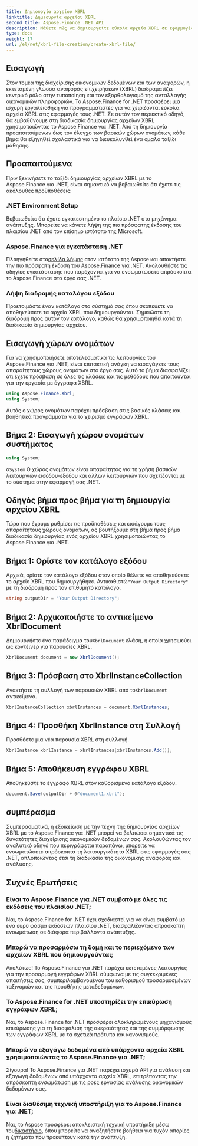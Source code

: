 ```yaml
---
title: Δημιουργία αρχείου XBRL
linktitle: Δημιουργία αρχείου XBRL
second_title: Aspose.Finance .NET API
description: Μάθετε πώς να δημιουργείτε εύκολα αρχεία XBRL σε εφαρμογές .NET χρησιμοποιώντας το Aspose.Finance, βελτιστοποιώντας τη διαχείριση οικονομικών δεδομένων και τις διαδικασίες αναφοράς.
type: docs
weight: 17
url: /el/net/xbrl-file-creation/create-xbrl-file/
---
```

## Εισαγωγή
Στον τομέα της διαχείρισης οικονομικών δεδομένων και των αναφορών, η εκτεταμένη γλώσσα αναφοράς επιχειρήσεων (XBRL) διαδραματίζει κεντρικό ρόλο στην τυποποίηση και τον εξορθολογισμό της ανταλλαγής οικονομικών πληροφοριών. Το Aspose.Finance for .NET προσφέρει μια ισχυρή εργαλειοθήκη για προγραμματιστές για να χειρίζονται εύκολα αρχεία XBRL στις εφαρμογές τους .NET. Σε αυτόν τον περιεκτικό οδηγό, θα εμβαθύνουμε στη διαδικασία δημιουργίας αρχείων XBRL χρησιμοποιώντας το Aspose.Finance για .NET. Από τη δημιουργία προαπαιτούμενων έως τον έλεγχο των βασικών χώρων ονομάτων, κάθε βήμα θα εξηγηθεί σχολαστικά για να διευκολυνθεί ένα ομαλό ταξίδι μάθησης.
## Προαπαιτούμενα
Πριν ξεκινήσετε το ταξίδι δημιουργίας αρχείων XBRL με το Aspose.Finance για .NET, είναι σημαντικό να βεβαιωθείτε ότι έχετε τις ακόλουθες προϋποθέσεις:
### .NET Environment Setup
Βεβαιωθείτε ότι έχετε εγκατεστημένο το πλαίσιο .NET στο μηχάνημα ανάπτυξης. Μπορείτε να κάνετε λήψη της πιο πρόσφατης έκδοσης του πλαισίου .NET από τον επίσημο ιστότοπο της Microsoft.
### Aspose.Finance για εγκατάσταση .NET
Πλοηγηθείτε στο[σελίδα λήψης](https://releases.aspose.com/finance/net/) στον ιστότοπο της Aspose και αποκτήστε την πιο πρόσφατη έκδοση του Aspose.Finance για .NET. Ακολουθήστε τις οδηγίες εγκατάστασης που παρέχονται για να ενσωματώσετε απρόσκοπτα το Aspose.Finance στο έργο σας .NET.
### Λήψη διαδρομής καταλόγου εξόδου
Προετοιμάστε έναν κατάλογο στο σύστημά σας όπου σκοπεύετε να αποθηκεύσετε τα αρχεία XBRL που δημιουργούνται. Σημειώστε τη διαδρομή προς αυτόν τον κατάλογο, καθώς θα χρησιμοποιηθεί κατά τη διαδικασία δημιουργίας αρχείου.
## Εισαγωγή χώρων ονομάτων
Για να χρησιμοποιήσετε αποτελεσματικά τις λειτουργίες του Aspose.Finance για .NET, είναι επιτακτική ανάγκη να εισαγάγετε τους απαραίτητους χώρους ονομάτων στο έργο σας. Αυτό το βήμα διασφαλίζει ότι έχετε πρόσβαση σε όλες τις κλάσεις και τις μεθόδους που απαιτούνται για την εργασία με έγγραφα XBRL.
```csharp
using Aspose.Finance.Xbrl;
using System;
```
Αυτός ο χώρος ονομάτων παρέχει πρόσβαση στις βασικές κλάσεις και βοηθητικά προγράμματα για το χειρισμό εγγράφων XBRL.
## Βήμα 2: Εισαγωγή χώρου ονομάτων συστήματος
```csharp
using System;
```
 ο`System` Ο χώρος ονομάτων είναι απαραίτητος για τη χρήση βασικών λειτουργιών εισόδου-εξόδου και άλλων λειτουργιών που σχετίζονται με το σύστημα στην εφαρμογή σας .NET.
## Οδηγός βήμα προς βήμα για τη δημιουργία αρχείου XBRL
Τώρα που έχουμε ρυθμίσει τις προϋποθέσεις και εισάγουμε τους απαραίτητους χώρους ονομάτων, ας βουτήξουμε στη βήμα προς βήμα διαδικασία δημιουργίας ενός αρχείου XBRL χρησιμοποιώντας το Aspose.Finance για .NET.
## Βήμα 1: Ορίστε τον κατάλογο εξόδου
 Αρχικά, ορίστε τον κατάλογο εξόδου στον οποίο θέλετε να αποθηκεύσετε το αρχείο XBRL που δημιουργήθηκε. Αντικαθιστώ`"Your Output Directory"` με τη διαδρομή προς τον επιθυμητό κατάλογο.
```csharp
string outputDir = "Your Output Directory";
```
## Βήμα 2: Αρχικοποιήστε το αντικείμενο XbrlDocument
 Δημιουργήστε ένα παράδειγμα του`XbrlDocument` κλάση, η οποία χρησιμεύει ως κοντέινερ για παρουσίες XBRL.
```csharp
XbrlDocument document = new XbrlDocument();
```
## Βήμα 3: Πρόσβαση στο XbrlInstanceCollection
 Ανακτήστε τη συλλογή των παρουσιών XBRL από το`XbrlDocument` αντικείμενο.
```csharp
XbrlInstanceCollection xbrlInstances = document.XbrlInstances;
```
## Βήμα 4: Προσθήκη XbrlInstance στη Συλλογή
Προσθέστε μια νέα παρουσία XBRL στη συλλογή.
```csharp
XbrlInstance xbrlInstance = xbrlInstances[xbrlInstances.Add()];
```
## Βήμα 5: Αποθήκευση εγγράφου XBRL
Αποθηκεύστε το έγγραφο XBRL στον καθορισμένο κατάλογο εξόδου.
```csharp
document.Save(outputDir + @"document1.xbrl");
```
## συμπέρασμα
Συμπερασματικά, η εξοικείωση με την τέχνη της δημιουργίας αρχείων XBRL με το Aspose.Finance για .NET μπορεί να βελτιώσει σημαντικά τις δυνατότητες διαχείρισης οικονομικών δεδομένων σας. Ακολουθώντας τον αναλυτικό οδηγό που περιγράφεται παραπάνω, μπορείτε να ενσωματώσετε απρόσκοπτα τη λειτουργικότητα XBRL στις εφαρμογές σας .NET, απλοποιώντας έτσι τη διαδικασία της οικονομικής αναφοράς και ανάλυσης.
## Συχνές Ερωτήσεις
### Είναι το Aspose.Finance για .NET συμβατό με όλες τις εκδόσεις του πλαισίου .NET;
Ναι, το Aspose.Finance for .NET έχει σχεδιαστεί για να είναι συμβατό με ένα ευρύ φάσμα εκδόσεων πλαισίου .NET, διασφαλίζοντας απρόσκοπτη ενσωμάτωση σε διάφορα περιβάλλοντα ανάπτυξης.
### Μπορώ να προσαρμόσω τη δομή και το περιεχόμενο των αρχείων XBRL που δημιουργούνται;
Απολύτως! Το Aspose.Finance για .NET παρέχει εκτεταμένες λειτουργίες για την προσαρμογή εγγράφων XBRL σύμφωνα με τις συγκεκριμένες απαιτήσεις σας, συμπεριλαμβανομένου του καθορισμού προσαρμοσμένων ταξινομιών και της προσθήκης μεταδεδομένων.
### Το Aspose.Finance for .NET υποστηρίζει την επικύρωση εγγράφων XBRL;
Ναι, το Aspose.Finance for .NET προσφέρει ολοκληρωμένους μηχανισμούς επικύρωσης για τη διασφάλιση της ακεραιότητας και της συμμόρφωσης των εγγράφων XBRL με τα σχετικά πρότυπα και κανονισμούς.
### Μπορώ να εξαγάγω δεδομένα από υπάρχοντα αρχεία XBRL χρησιμοποιώντας το Aspose.Finance για .NET;
Σίγουρα! Το Aspose.Finance για .NET παρέχει ισχυρά API για ανάλυση και εξαγωγή δεδομένων από υπάρχοντα αρχεία XBRL, επιτρέποντας την απρόσκοπτη ενσωμάτωση με τις ροές εργασίας ανάλυσης οικονομικών δεδομένων σας.
### Είναι διαθέσιμη τεχνική υποστήριξη για το Aspose.Finance για .NET;
 Ναι, το Aspose προσφέρει αποκλειστική τεχνική υποστήριξη μέσω του[δικαστήριο](https://forum.aspose.com/c/finance/43), όπου μπορείτε να αναζητήσετε βοήθεια για τυχόν απορίες ή ζητήματα που προκύπτουν κατά την ανάπτυξη.
